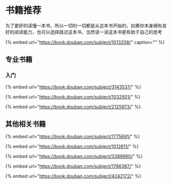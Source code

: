 # 书籍推荐

为了更好的读懂一本书，所以一切的一切都是从这本书开始的，如果你本身拥有良好的阅读能力，也可以选择跳过这本书，当然读一读这本书更有助于自己的思考

{% embed url="https://book.douban.com/subject/1013208/" caption="" %}

## 专业书籍

### 入门

{% embed url="https://book.douban.com/subject/3143537/" %}

{% embed url="https://book.douban.com/subject/1032501/" %}

{% embed url="https://book.douban.com/subject/2125973/" %}



## 其他相关书籍

{% embed url="https://book.douban.com/subject/1775691/" %}

{% embed url="https://book.douban.com/subject/1012611/" %}

{% embed url="https://book.douban.com/subject/3389960/" %}

{% embed url="https://book.douban.com/subject/1786387/" %}

{% embed url="https://book.douban.com/subject/4242172/" %}

